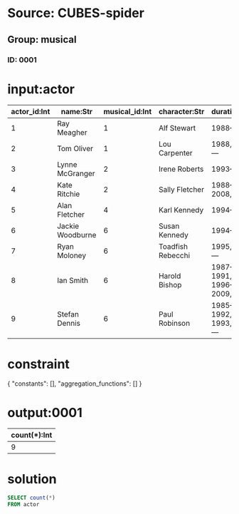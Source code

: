 # Source: CUBES-spider
## Group: musical
### ID: 0001

# input:actor

| actor_id:Int | name:Str | musical_id:Int | character:Str | duration:Str | age:Int |
|---|---|---|---|---|---|
| 1 | Ray Meagher | 1 | Alf Stewart | 1988— | 26 |
| 2 | Tom Oliver | 1 | Lou Carpenter | 1988, 1992— | 22 |
| 3 | Lynne McGranger | 2 | Irene Roberts | 1993— | 21 |
| 4 | Kate Ritchie | 2 | Sally Fletcher | 1988–2008, 2013 | 20 |
| 5 | Alan Fletcher | 4 | Karl Kennedy | 1994— | 20 |
| 6 | Jackie Woodburne | 6 | Susan Kennedy | 1994— | 20 |
| 7 | Ryan Moloney | 6 | Toadfish Rebecchi | 1995, 1996— | 18 |
| 8 | Ian Smith | 6 | Harold Bishop | 1987–1991, 1996–2009, 2011 | 17 |
| 9 | Stefan Dennis | 6 | Paul Robinson | 1985–1992, 1993, 2004— | 17 |

# constraint

{
  "constants": [],
  "aggregation_functions": []
}

# output:0001

| count(*):Int |
|---|
| 9 |

# solution

```sql
SELECT count(*)
FROM actor
```
